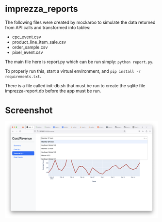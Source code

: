 # imprezza_reports


The following files were created by mockaroo to simulate the 
data returned from API calls and transformed into tables:

  * cpc_event.csv
  * product_line_item_sale.csv
  * order_sample.csv
  * pixel_event.csv


The main file here is report.py which can be run simply:
`python report.py`.

To properly run this, start a virtual environment, and
`pip install -r requirements.txt`.


There is a file called init-db.sh that must be run to create
the sqlite file imprezza-report.db before the app must be run.


# Screenshot

![](screenshot.png)

